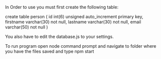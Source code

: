 In Order to use you must first create the following table:

create table person (
	id int(6) unsigned auto_increment primary key,
    firstname varchar(30) not null,
    lastname varchar(30) not null,
    email varchar(50) not null
)

You also have to edit the database.js to your settings.

To run program open node command prompt and navigate to folder where you have the files saved and type npm start
